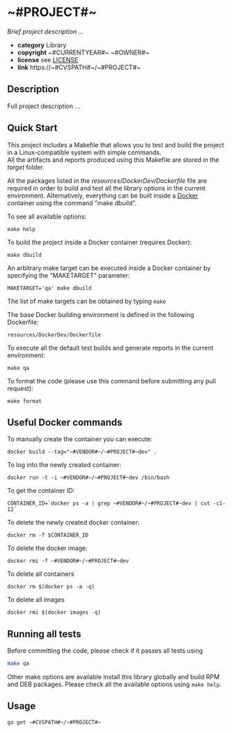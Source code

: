 # ~#PROJECT#~

*Brief project description ...*

* **category**    Library
* **copyright**   ~#CURRENTYEAR#~ ~#OWNER#~
* **license**     see [LICENSE](LICENSE)
* **link**        https://~#CVSPATH#~/~#PROJECT#~


## Description

Full project description ...


## Quick Start

This project includes a Makefile that allows you to test and build the project in a Linux-compatible system with simple commands.  
All the artifacts and reports produced using this Makefile are stored in the *target* folder.  

All the packages listed in the *resources/DockerDev/Dockerfile* file are required in order to build and test all the library options in the current environment. Alternatively, everything can be built inside a [Docker](https://www.docker.com) container using the command "make dbuild".

To see all available options:
```
make help
```

To build the project inside a Docker container (requires Docker):
```
make dbuild
```

An arbitrary make target can be executed inside a Docker container by specifying the "MAKETARGET" parameter:
```
MAKETARGET='qa' make dbuild
```
The list of make targets can be obtained by typing ```make```


The base Docker building environment is defined in the following Dockerfile:
```
resources/DockerDev/Dockerfile
```

To execute all the default test builds and generate reports in the current environment:
```
make qa
```

To format the code (please use this command before submitting any pull request):
```
make format
```

## Useful Docker commands

To manually create the container you can execute:
```
docker build --tag="~#VENDOR#~/~#PROJECT#~dev" .
```

To log into the newly created container:
```
docker run -t -i ~#VENDOR#~/~#PROJECT#~dev /bin/bash
```

To get the container ID:
```
CONTAINER_ID=`docker ps -a | grep ~#VENDOR#~/~#PROJECT#~dev | cut -c1-12`
```

To delete the newly created docker container:
```
docker rm -f $CONTAINER_ID
```

To delete the docker image:
```
docker rmi -f ~#VENDOR#~/~#PROJECT#~dev
```

To delete all containers
```
docker rm $(docker ps -a -q)
```

To delete all images
```
docker rmi $(docker images -q)
```

## Running all tests

Before committing the code, please check if it passes all tests using
```bash
make qa
```

Other make options are available install this library globally and build RPM and DEB packages.
Please check all the available options using `make help`.


## Usage

```
go get ~#CVSPATH#~/~#PROJECT#~
```
